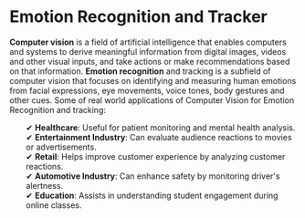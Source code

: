 # Emotion Recognition and Tracker
<b>Computer vision</b> is a field of artificial intelligence that enables computers and systems to derive meaningful information from digital images, videos and other visual inputs, and take actions or make recommendations based on that information. <b>Emotion recognition</b> and tracking is a subfield of computer vision that focuses on identifying and measuring human emotions from facial expressions, eye movements, voice tones, body gestures and other cues. Some of real world applications of Computer Vision for Emotion Recognition and tracking:

<ul style="margin-left: 5px; list-style-type: none;">
<li>✔ <b>Healthcare</b>: Useful for patient monitoring and mental health analysis.</li>
<li>✔ <b>Entertainment Industry</b>: Can evaluate audience reactions to movies or advertisements.</li>
<li>✔ <b>Retail</b>: Helps improve customer experience by analyzing customer reactions.</li>
<li>✔ <b>Automotive Industry</b>: Can enhance safety by monitoring driver's alertness.</li>
<li>✔ <b>Education</b>: Assists in understanding student engagement during online classes.</li>
</ul>
